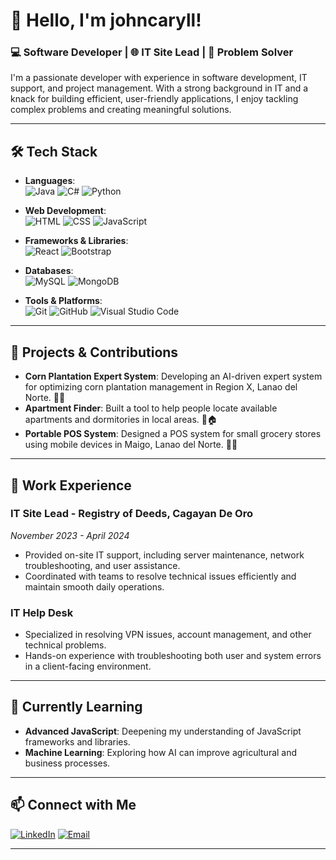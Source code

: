 # 👋 Hello, I'm johncaryll!

### 💻 Software Developer | 🌐 IT Site Lead | 🚀 Problem Solver

I'm a passionate developer with experience in software development, IT support, and project management. With a strong background in IT and a knack for building efficient, user-friendly applications, I enjoy tackling complex problems and creating meaningful solutions.

---

## 🛠️ Tech Stack

- **Languages**:  
  ![Java](https://img.shields.io/badge/Java-ED8B00?style=for-the-badge&logo=java&logoColor=white)
  ![C#](https://img.shields.io/badge/C%23-239120?style=for-the-badge&logo=csharp&logoColor=white)
  ![Python](https://img.shields.io/badge/Python-3776AB?style=for-the-badge&logo=python&logoColor=white)

- **Web Development**:  
  ![HTML](https://img.shields.io/badge/HTML5-E34F26?style=for-the-badge&logo=html5&logoColor=white)
  ![CSS](https://img.shields.io/badge/CSS3-1572B6?style=for-the-badge&logo=css3&logoColor=white)
  ![JavaScript](https://img.shields.io/badge/JavaScript-F7DF1E?style=for-the-badge&logo=javascript&logoColor=black)

- **Frameworks & Libraries**:  
  ![React](https://img.shields.io/badge/React-20232A?style=for-the-badge&logo=react&logoColor=61DAFB)
  ![Bootstrap](https://img.shields.io/badge/Bootstrap-563D7C?style=for-the-badge&logo=bootstrap&logoColor=white)

- **Databases**:  
  ![MySQL](https://img.shields.io/badge/MySQL-00000F?style=for-the-badge&logo=mysql&logoColor=white)
  ![MongoDB](https://img.shields.io/badge/MongoDB-4EA94B?style=for-the-badge&logo=mongodb&logoColor=white)

- **Tools & Platforms**:  
  ![Git](https://img.shields.io/badge/Git-F05032?style=for-the-badge&logo=git&logoColor=white)
  ![GitHub](https://img.shields.io/badge/GitHub-181717?style=for-the-badge&logo=github&logoColor=white)
  ![Visual Studio Code](https://img.shields.io/badge/VSCode-007ACC?style=for-the-badge&logo=visual-studio-code&logoColor=white)

---

## 🔧 Projects & Contributions

- **Corn Plantation Expert System**: Developing an AI-driven expert system for optimizing corn plantation management in Region X, Lanao del Norte. 🚜🌽
- **Apartment Finder**: Built a tool to help people locate available apartments and dormitories in local areas. 🏢🏠
- **Portable POS System**: Designed a POS system for small grocery stores using mobile devices in Maigo, Lanao del Norte. 📲🛒

---

## 💼 Work Experience

### IT Site Lead - **Registry of Deeds, Cagayan De Oro**
*November 2023 - April 2024*

- Provided on-site IT support, including server maintenance, network troubleshooting, and user assistance.
- Coordinated with teams to resolve technical issues efficiently and maintain smooth daily operations.

### IT Help Desk
- Specialized in resolving VPN issues, account management, and other technical problems.
- Hands-on experience with troubleshooting both user and system errors in a client-facing environment.

---

## 🌱 Currently Learning

- **Advanced JavaScript**: Deepening my understanding of JavaScript frameworks and libraries.
- **Machine Learning**: Exploring how AI can improve agricultural and business processes.

---

## 📫 Connect with Me

[![LinkedIn](https://img.shields.io/badge/LinkedIn-%230077B5.svg?style=for-the-badge&logo=linkedin&logoColor=white)](https://www.linkedin.com/in/yourprofile)
[![Email](https://img.shields.io/badge/Email-D14836?style=for-the-badge&logo=gmail&logoColor=white)](mailto:cometacaryll@gmail.com)

---


